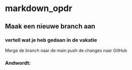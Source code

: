 # markdown_opdr

## Maak een nieuwe branch aan

### vertell wat je heb gedaan in de vakatie

Merge de branch naar de main
push de changes naar GitHub

### Andwordt:
